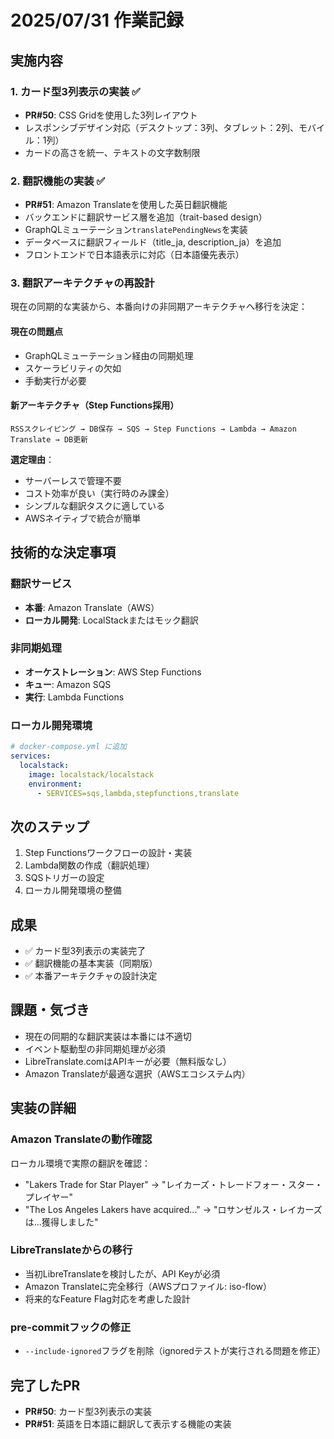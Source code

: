 # 2025/07/31 作業記録

## 実施内容

### 1. カード型3列表示の実装 ✅
- **PR#50**: CSS Gridを使用した3列レイアウト
- レスポンシブデザイン対応（デスクトップ：3列、タブレット：2列、モバイル：1列）
- カードの高さを統一、テキストの文字数制限

### 2. 翻訳機能の実装 ✅
- **PR#51**: Amazon Translateを使用した英日翻訳機能
- バックエンドに翻訳サービス層を追加（trait-based design）
- GraphQLミューテーション`translatePendingNews`を実装
- データベースに翻訳フィールド（title_ja, description_ja）を追加
- フロントエンドで日本語表示に対応（日本語優先表示）

### 3. 翻訳アーキテクチャの再設計
現在の同期的な実装から、本番向けの非同期アーキテクチャへ移行を決定：

#### 現在の問題点
- GraphQLミューテーション経由の同期処理
- スケーラビリティの欠如
- 手動実行が必要

#### 新アーキテクチャ（Step Functions採用）
```
RSSスクレイピング → DB保存 → SQS → Step Functions → Lambda → Amazon Translate → DB更新
```

**選定理由**：
- サーバーレスで管理不要
- コスト効率が良い（実行時のみ課金）
- シンプルな翻訳タスクに適している
- AWSネイティブで統合が簡単

## 技術的な決定事項

### 翻訳サービス
- **本番**: Amazon Translate（AWS）
- **ローカル開発**: LocalStackまたはモック翻訳

### 非同期処理
- **オーケストレーション**: AWS Step Functions
- **キュー**: Amazon SQS
- **実行**: Lambda Functions

### ローカル開発環境
```yaml
# docker-compose.yml に追加
services:
  localstack:
    image: localstack/localstack
    environment:
      - SERVICES=sqs,lambda,stepfunctions,translate
```

## 次のステップ
1. Step Functionsワークフローの設計・実装
2. Lambda関数の作成（翻訳処理）
3. SQSトリガーの設定
4. ローカル開発環境の整備

## 成果
- ✅ カード型3列表示の実装完了
- ✅ 翻訳機能の基本実装（同期版）
- ✅ 本番アーキテクチャの設計決定

## 課題・気づき
- 現在の同期的な翻訳実装は本番には不適切
- イベント駆動型の非同期処理が必須
- LibreTranslate.comはAPIキーが必要（無料版なし）
- Amazon Translateが最適な選択（AWSエコシステム内）

## 実装の詳細

### Amazon Translateの動作確認
ローカル環境で実際の翻訳を確認：
- "Lakers Trade for Star Player" → "レイカーズ・トレードフォー・スター・プレイヤー"
- "The Los Angeles Lakers have acquired..." → "ロサンゼルス・レイカーズは...獲得しました"

### LibreTranslateからの移行
- 当初LibreTranslateを検討したが、API Keyが必須
- Amazon Translateに完全移行（AWSプロファイル: iso-flow）
- 将来的なFeature Flag対応を考慮した設計

### pre-commitフックの修正
- `--include-ignored`フラグを削除（ignoredテストが実行される問題を修正）

## 完了したPR
- **PR#50**: カード型3列表示の実装
- **PR#51**: 英語を日本語に翻訳して表示する機能の実装